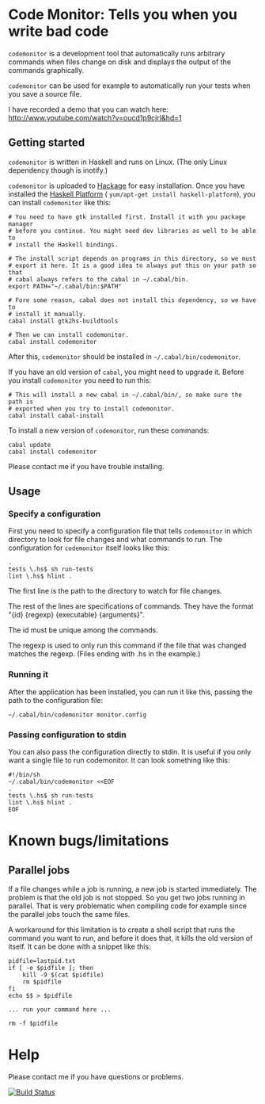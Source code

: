 # Code Monitor: Tells you when you write bad code

`codemonitor` is a development tool that automatically runs arbitrary commands
when files change on disk and displays the output of the commands graphically.

`codemonitor` can be used for example to automatically run your tests when you
save a source file.

I have recorded a demo that you can watch here:
http://www.youtube.com/watch?v=oucd1p9cjrI&hd=1

## Getting started

`codemonitor` is written in Haskell and runs on Linux. (The only Linux
dependency though is inotify.)

`codemonitor` is uploaded to
[Hackage](http://hackage.haskell.org/package/codemonitor)
for easy installation. Once you have installed the
[Haskell Platform](http://hackage.haskell.org/platform/) (
`yum/apt-get install haskell-platform`), you can install `codemonitor` like
this:

    # You need to have gtk installed first. Install it with you package manager
    # before you continue. You might need dev libraries as well to be able to
    # install the Haskell bindings.

    # The install script depends on programs in this directory, so we must
    # export it here. It is a good idea to always put this on your path so that
    # cabal always refers to the cabal in ~/.cabal/bin.
    export PATH="~/.cabal/bin:$PATH"

    # Fore some reason, cabal does not install this dependency, so we have to
    # install it manually.
    cabal install gtk2hs-buildtools

    # Then we can install codemonitor.
    cabal install codemonitor

After this, `codemonitor` should be installed in `~/.cabal/bin/codemonitor`.

If you have an old version of `cabal`, you might need to upgrade it. Before you
install `codemonitor` you need to run this:

    # This will install a new cabal in ~/.cabal/bin/, so make sure the path is
    # exported when you try to install codemonitor.
    cabal install cabal-install

To install a new version of `codemonitor`, run these commands:

    cabal update
    cabal install codemonitor

Please contact me if you have trouble installing.

## Usage

### Specify a configuration

First you need to specify a configuration file that tells `codemonitor` in
which directory to look for file changes and what commands to run. The
configuration for `codemonitor` itself looks like this:

    .
    tests \.hs$ sh run-tests
    lint \.hs$ hlint .

The first line is the path to the directory to watch for file changes.

The rest of the lines are specifications of commands. They have the format
"{id} {regexp} {executable} {arguments}".

The id must be unique among the commands.

The regexp is used to only run this command if the file that was changed
matches the regexp. (Files ending with .hs in the example.)

### Running it

After the application has been installed, you can run it like this, passing the
path to the configuration file:

    ~/.cabal/bin/codemonitor monitor.config

### Passing configuration to stdin

You can also pass the configuration directly to stdin. It is useful if you only
want a single file to run codemonitor. It can look something like this:

    #!/bin/sh
    ~/.cabal/bin/codemonitor <<EOF
    .
    tests \.hs$ sh run-tests
    lint \.hs$ hlint .
    EOF

# Known bugs/limitations

## Parallel jobs

If a file changes while a job is running, a new job is started immediately. The
problem is that the old job is not stopped. So you get two jobs running in
parallel. That is very problematic when compiling code for example since the
parallel jobs touch the same files.

A workaround for this limitation is to create a shell script that runs the
command you want to run, and before it does that, it kills the old version of
itself. It can be done with a snippet like this:

    pidfile=lastpid.txt
    if [ -e $pidfile ]; then
        kill -9 $(cat $pidfile)
        rm $pidfile
    fi
    echo $$ > $pidfile

    ... run your command here ...

    rm -f $pidfile

# Help

Please contact me if you have questions or problems.

[![Build Status](https://secure.travis-ci.org/rickardlindberg/codemonitor.png)](http://travis-ci.org/rickardlindberg/codemonitor)
